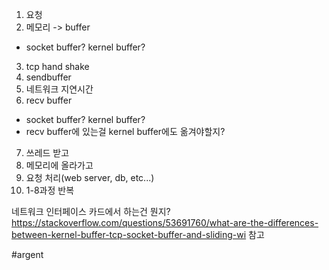 1. 요청
2. 메모리 -> buffer
- socket buffer? kernel buffer?
3. tcp hand shake
4. sendbuffer
5. 네트워크 지연시간
6. recv buffer
- socket buffer? kernel buffer?
- recv buffer에 있는걸 kernel buffer에도 옮겨야할지?
7. 쓰레드 받고
8. 메모리에 올라가고
9. 요청 처리(web server, db, etc...)
10. 1-8과정 반복

네트워크 인터페이스 카드에서 하는건 뭔지?
https://stackoverflow.com/questions/53691760/what-are-the-differences-between-kernel-buffer-tcp-socket-buffer-and-sliding-wi
참고


#argent 